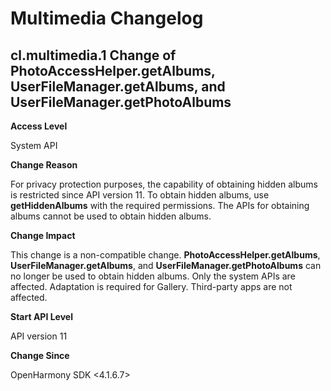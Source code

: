# Multimedia Changelog

## cl.multimedia.1 Change of PhotoAccessHelper.getAlbums, UserFileManager.getAlbums, and UserFileManager.getPhotoAlbums

**Access Level**

System API

**Change Reason**

For privacy protection purposes, the capability of obtaining hidden albums is restricted since API version 11. To obtain hidden albums, use **getHiddenAlbums** with the required permissions. The APIs for obtaining albums cannot be used to obtain hidden albums.

**Change Impact**

This change is a non-compatible change. **PhotoAccessHelper.getAlbums**, **UserFileManager.getAlbums**, and **UserFileManager.getPhotoAlbums** can no longer be used to obtain hidden albums. Only the system APIs are affected. Adaptation is required for Gallery. Third-party apps are not affected.

**Start API Level**

API version 11

**Change Since**

OpenHarmony SDK <4.1.6.7>
